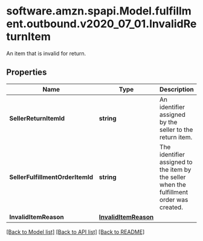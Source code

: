 # software.amzn.spapi.Model.fulfillment.outbound.v2020_07_01.InvalidReturnItem
An item that is invalid for return.

## Properties

Name | Type | Description | Notes
------------ | ------------- | ------------- | -------------
**SellerReturnItemId** | **string** | An identifier assigned by the seller to the return item. | 
**SellerFulfillmentOrderItemId** | **string** | The identifier assigned to the item by the seller when the fulfillment order was created. | 
**InvalidItemReason** | [**InvalidItemReason**](InvalidItemReason.md) |  | 

[[Back to Model list]](../README.md#documentation-for-models) [[Back to API list]](../README.md#documentation-for-api-endpoints) [[Back to README]](../README.md)

